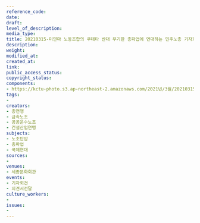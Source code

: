```yaml
---
reference_code: 
date: 
draft: 
level_of_description: 
media_type: 
title: 20210315-미얀마 노동조합의 쿠데타 반대 무기한 총파업에 연대하는 민주노총 기자회견
description: 
weight: 
modified_at: 
created_at: 
link: 
public_access_status: 
copyright_status: 
components:
- https://kctu-photo.s3.ap-northeast-2.amazonaws.com/2021년/3월/20210315-미얀마+노동조합의+쿠데타+반대+무기한+총파업에+연대하는+민주노총+기자회견/_1DX4662.jpg
tags:
- 
creators:
- 총연맹
- 금속노조
- 공공운수노조
- 건설산업연맹
subjects:
- 노조탄압
- 총파업
- 국제연대
sources:
- 
venues:
- 세종문화회관
events:
- 기자회견
- 의견서전달
culture_workers:
- 
issues:
- 
---
```

